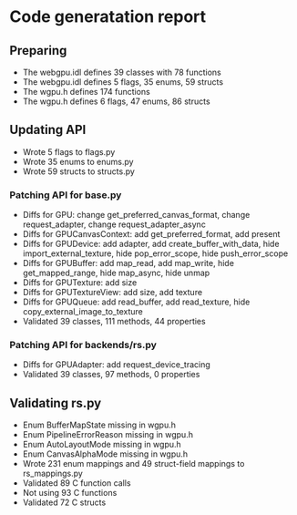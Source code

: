 # Code generatation report
## Preparing
* The webgpu.idl defines 39 classes with 78 functions
* The webgpu.idl defines 5 flags, 35 enums, 59 structs
* The wgpu.h defines 174 functions
* The wgpu.h defines 6 flags, 47 enums, 86 structs
## Updating API
* Wrote 5 flags to flags.py
* Wrote 35 enums to enums.py
* Wrote 59 structs to structs.py
### Patching API for base.py
* Diffs for GPU: change get_preferred_canvas_format, change request_adapter, change request_adapter_async
* Diffs for GPUCanvasContext: add get_preferred_format, add present
* Diffs for GPUDevice: add adapter, add create_buffer_with_data, hide import_external_texture, hide pop_error_scope, hide push_error_scope
* Diffs for GPUBuffer: add map_read, add map_write, hide get_mapped_range, hide map_async, hide unmap
* Diffs for GPUTexture: add size
* Diffs for GPUTextureView: add size, add texture
* Diffs for GPUQueue: add read_buffer, add read_texture, hide copy_external_image_to_texture
* Validated 39 classes, 111 methods, 44 properties
### Patching API for backends/rs.py
* Diffs for GPUAdapter: add request_device_tracing
* Validated 39 classes, 97 methods, 0 properties
## Validating rs.py
* Enum BufferMapState missing in wgpu.h
* Enum PipelineErrorReason missing in wgpu.h
* Enum AutoLayoutMode missing in wgpu.h
* Enum CanvasAlphaMode missing in wgpu.h
* Wrote 231 enum mappings and 49 struct-field mappings to rs_mappings.py
* Validated 89 C function calls
* Not using 93 C functions
* Validated 72 C structs
